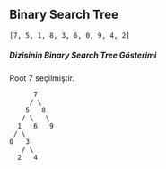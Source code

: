 
## Binary Search Tree
``
[7, 5, 1, 8, 3, 6, 0, 9, 4, 2]
``
##### Dizisinin Binary Search Tree Gösterimi
Root 7 seçilmiştir.
  
          7        
         / \
        5   8
       / \   \
      1   6   9
     / \
    0   3
       / \
      2   4



